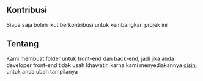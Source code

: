 ## Kontribusi
Siapa saja boleh ikut berkontribusi untuk kembangkan projek ini

## Tentang
Kami membuat folder untuk front-end dan back-end, jadi jika anda developer front-end tidak usah khawatir, karna kami menyediakannya 
<a href="https://github.com/tomcat-squad/FLASK-TelsEsport">disini</a> untuk anda ubah tampilanya
